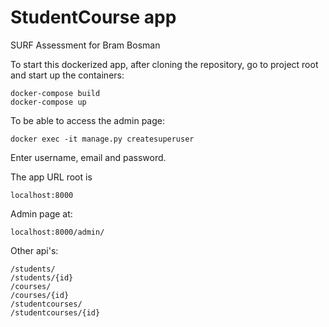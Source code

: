 # StudentCourse app

SURF Assessment for Bram Bosman

To start this dockerized app, after cloning the repository, go to project root
and start up the containers:
````
docker-compose build
docker-compose up
````

To be able to access the admin page:
````
docker exec -it manage.py createsuperuser
````

Enter username, email and password.

The app URL root is
````
localhost:8000
````

Admin page at:
````
localhost:8000/admin/
````

Other api's:
````
/students/
/students/{id}
/courses/
/courses/{id}
/studentcourses/
/studentcourses/{id}
````
